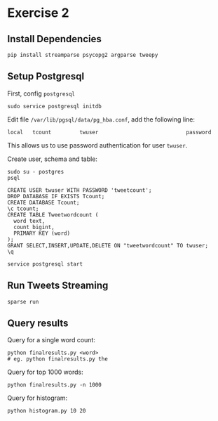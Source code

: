 # Exercise 2

## Install Dependencies

```
pip install streamparse psycopg2 argparse tweepy
```

## Setup Postgresql

First, config `postgresql`

```
sudo service postgresql initdb
```

Edit file `/var/lib/pgsql/data/pg_hba.conf`, add the following line:
```
local   tcount         twuser                            password
```

This allows us to use password authentication for user `twuser`. 


Create user, schema and table:

```
sudo su - postgres
psql
```

```
CREATE USER twuser WITH PASSWORD 'tweetcount';
DROP DATABASE IF EXISTS Tcount;
CREATE DATABASE Tcount;
\c tcount;
CREATE TABLE Tweetwordcount (
  word text,
  count bigint,
  PRIMARY KEY (word)
);
GRANT SELECT,INSERT,UPDATE,DELETE ON "tweetwordcount" TO twuser; 
\q
```

```
service postgresql start
```

## Run Tweets Streaming

```
sparse run
```

## Query results


Query for a single word count:

```
python finalresults.py <word>
# eg. python finalresults.py the
```

Query for top 1000 words:

```
python finalresults.py -n 1000
```

Query for histogram:

```
python histogram.py 10 20
```


